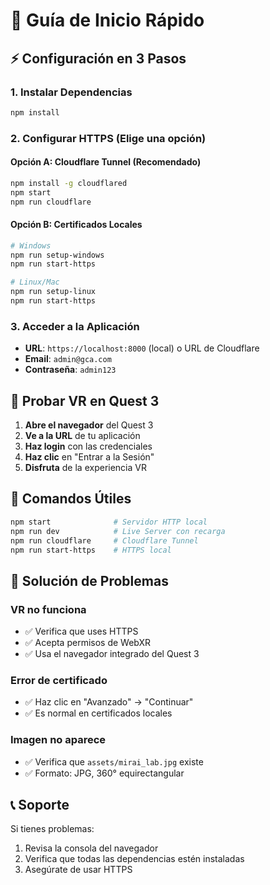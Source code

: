 # 🚀 Guía de Inicio Rápido

## ⚡ Configuración en 3 Pasos

### 1. Instalar Dependencias
```bash
npm install
```

### 2. Configurar HTTPS (Elige una opción)

#### **Opción A: Cloudflare Tunnel (Recomendado)**
```bash
npm install -g cloudflared
npm start
npm run cloudflare
```

#### **Opción B: Certificados Locales**
```bash
# Windows
npm run setup-windows
npm run start-https

# Linux/Mac
npm run setup-linux
npm run start-https
```

### 3. Acceder a la Aplicación
- **URL**: `https://localhost:8000` (local) o URL de Cloudflare
- **Email**: `admin@gca.com`
- **Contraseña**: `admin123`

## 🥽 Probar VR en Quest 3

1. **Abre el navegador** del Quest 3
2. **Ve a la URL** de tu aplicación
3. **Haz login** con las credenciales
4. **Haz clic** en "Entrar a la Sesión"
5. **Disfruta** de la experiencia VR

## 🔧 Comandos Útiles

```bash
npm start              # Servidor HTTP local
npm run dev            # Live Server con recarga
npm run cloudflare     # Cloudflare Tunnel
npm run start-https    # HTTPS local
```

## 🐛 Solución de Problemas

### VR no funciona
- ✅ Verifica que uses HTTPS
- ✅ Acepta permisos de WebXR
- ✅ Usa el navegador integrado del Quest 3

### Error de certificado
- ✅ Haz clic en "Avanzado" → "Continuar"
- ✅ Es normal en certificados locales

### Imagen no aparece
- ✅ Verifica que `assets/mirai_lab.jpg` existe
- ✅ Formato: JPG, 360° equirectangular

## 📞 Soporte

Si tienes problemas:
1. Revisa la consola del navegador
2. Verifica que todas las dependencias estén instaladas
3. Asegúrate de usar HTTPS
